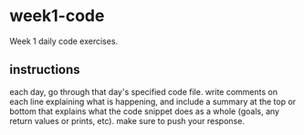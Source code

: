 # week1-code
Week 1 daily code exercises.

## instructions
each day, go through that day's specified code file. write comments on each line explaining what is happening, and include a summary at the top or bottom that explains what the code snippet does as a whole (goals, any return values or prints, etc). make sure to push your response.

